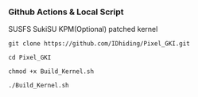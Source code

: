 ### Github Actions & Local Script
SUSFS SukiSU KPM(Optional) patched kernel

```
git clone https://github.com/IDhiding/Pixel_GKI.git
```
```
cd Pixel_GKI
```
```
chmod +x Build_Kernel.sh
```
```
./Build_Kernel.sh
```
